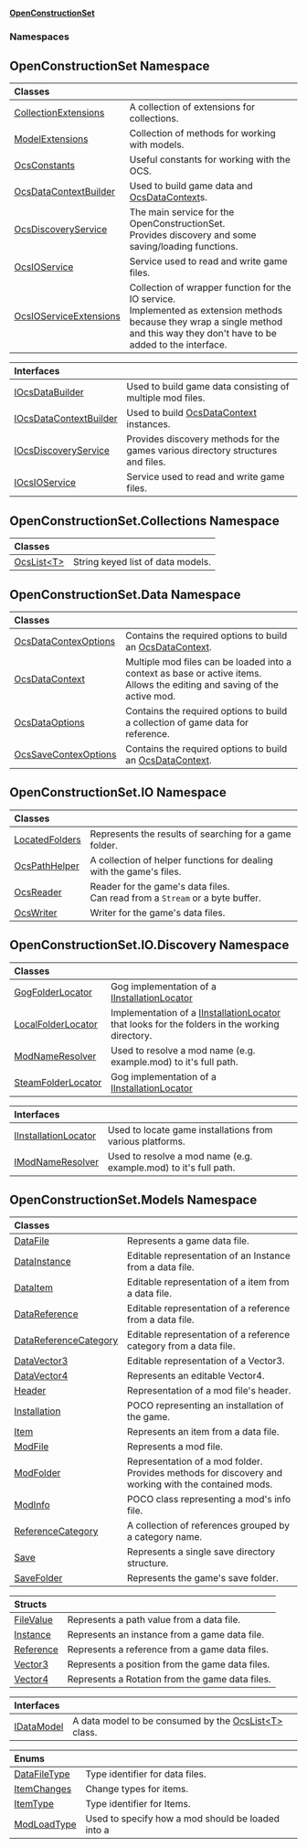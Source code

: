 #### [OpenConstructionSet](index.md 'index')
### Namespaces
<a name='OpenConstructionSet'></a>
## OpenConstructionSet Namespace

| Classes | |
| :--- | :--- |
| [CollectionExtensions](FWc82w3EK+Efojdw03oX_w.md 'OpenConstructionSet.CollectionExtensions') | A collection of extensions for collections.<br/> |
| [ModelExtensions](d4l5JwZnO8DdkML7qnh_1g.md 'OpenConstructionSet.ModelExtensions') | Collection of methods for working with models.<br/> |
| [OcsConstants](O2L+5TDEXLJlnEZi6p3X+A.md 'OpenConstructionSet.OcsConstants') | Useful constants for working with the OCS.<br/> |
| [OcsDataContextBuilder](U44ADOjq83qr6ihsRA01VQ.md 'OpenConstructionSet.OcsDataContextBuilder') | Used to build game data and [OcsDataContext](3CnFB+gVLALvXc7mqWGM8Q.md 'OpenConstructionSet.Data.OcsDataContext')s.<br/> |
| [OcsDiscoveryService](xLh4AKenI1O4SsbfQkmoNQ.md 'OpenConstructionSet.OcsDiscoveryService') | The main service for the OpenConstructionSet.<br/>Provides discovery and some saving/loading functions.<br/> |
| [OcsIOService](UgUMQOJatpjEs0nJNw+3_w.md 'OpenConstructionSet.OcsIOService') | Service used to read and write game files.<br/> |
| [OcsIOServiceExtensions](FY7778xXgzBiQPFsfpgjQA.md 'OpenConstructionSet.OcsIOServiceExtensions') | Collection of wrapper function for the IO service.<br/>Implemented as extension methods because they wrap a single method and this way they don't have to be added to the interface.<br/> |

| Interfaces | |
| :--- | :--- |
| [IOcsDataBuilder](9ZN26e3kraTy7mxkYWEwlw.md 'OpenConstructionSet.IOcsDataBuilder') | Used to build game data consisting of multiple mod files.<br/> |
| [IOcsDataContextBuilder](r4RI8NnQPrFwlGRexUtVqQ.md 'OpenConstructionSet.IOcsDataContextBuilder') | Used to build [OcsDataContext](3CnFB+gVLALvXc7mqWGM8Q.md 'OpenConstructionSet.Data.OcsDataContext') instances.<br/> |
| [IOcsDiscoveryService](hskRmqlOmrzLMdtKHQBPTA.md 'OpenConstructionSet.IOcsDiscoveryService') | Provides discovery methods for the games various directory structures and files.<br/> |
| [IOcsIOService](No0G5igUcUOm46RZK2qdqg.md 'OpenConstructionSet.IOcsIOService') | Service used to read and write game files.<br/> |
  
<a name='OpenConstructionSet_Collections'></a>
## OpenConstructionSet.Collections Namespace

| Classes | |
| :--- | :--- |
| [OcsList&lt;T&gt;](77BqslMvsRSH2CwSkDQQpg.md 'OpenConstructionSet.Collections.OcsList&lt;T&gt;') | String keyed list of data models.<br/> |
  
<a name='OpenConstructionSet_Data'></a>
## OpenConstructionSet.Data Namespace

| Classes | |
| :--- | :--- |
| [OcsDataContexOptions](olGSI6EYCJs8+kFR8qw+hw.md 'OpenConstructionSet.Data.OcsDataContexOptions') | Contains the required options to build an [OcsDataContext](3CnFB+gVLALvXc7mqWGM8Q.md 'OpenConstructionSet.Data.OcsDataContext').<br/> |
| [OcsDataContext](3CnFB+gVLALvXc7mqWGM8Q.md 'OpenConstructionSet.Data.OcsDataContext') | Multiple mod files can be loaded into a context as base or active items.<br/>Allows the editing and saving of the active mod.<br/> |
| [OcsDataOptions](dKJjgqs+isNwkwRmFoRW1A.md 'OpenConstructionSet.Data.OcsDataOptions') | Contains the required options to build a collection of game data for reference.<br/> |
| [OcsSaveContexOptions](HPin6P0txB1XEEHR7cNrxA.md 'OpenConstructionSet.Data.OcsSaveContexOptions') | Contains the required options to build an [OcsDataContext](3CnFB+gVLALvXc7mqWGM8Q.md 'OpenConstructionSet.Data.OcsDataContext').<br/> |
  
<a name='OpenConstructionSet_IO'></a>
## OpenConstructionSet.IO Namespace

| Classes | |
| :--- | :--- |
| [LocatedFolders](jgv6_uiXfDVLa_l1InGCGA.md 'OpenConstructionSet.IO.LocatedFolders') | Represents the results of searching for a game folder.<br/> |
| [OcsPathHelper](EL7fRrYo+340ITl9XyXeOQ.md 'OpenConstructionSet.IO.OcsPathHelper') | A collection of helper functions for dealing with the game's files.<br/> |
| [OcsReader](T57tcFO5x0tbza6wZBV1Ww.md 'OpenConstructionSet.IO.OcsReader') | Reader for the game's data files.<br/>Can read from a `Stream` or a byte buffer.<br/> |
| [OcsWriter](ZpKxsyHEFPikx37jMDDXsg.md 'OpenConstructionSet.IO.OcsWriter') | Writer for the game's data files.<br/> |
  
<a name='OpenConstructionSet_IO_Discovery'></a>
## OpenConstructionSet.IO.Discovery Namespace

| Classes | |
| :--- | :--- |
| [GogFolderLocator](5SutPr2lrfLoH95lQlVPRg.md 'OpenConstructionSet.IO.Discovery.GogFolderLocator') | Gog implementation of a [IInstallationLocator](bMvjGP8yI9R4AfcWyvP7gQ.md 'OpenConstructionSet.IO.Discovery.IInstallationLocator') |
| [LocalFolderLocator](rPXbOqKGJHUGKeNPKtAAmA.md 'OpenConstructionSet.IO.Discovery.LocalFolderLocator') | Implementation of a [IInstallationLocator](bMvjGP8yI9R4AfcWyvP7gQ.md 'OpenConstructionSet.IO.Discovery.IInstallationLocator') that looks for the folders in the working directory.<br/> |
| [ModNameResolver](xvEgYqo1OTNhvugSHWg4lg.md 'OpenConstructionSet.IO.Discovery.ModNameResolver') | Used to resolve a mod name (e.g. example.mod) to it's full path.<br/> |
| [SteamFolderLocator](BDvQhQsErjN5ilWJbjNpng.md 'OpenConstructionSet.IO.Discovery.SteamFolderLocator') | Gog implementation of a [IInstallationLocator](bMvjGP8yI9R4AfcWyvP7gQ.md 'OpenConstructionSet.IO.Discovery.IInstallationLocator') |

| Interfaces | |
| :--- | :--- |
| [IInstallationLocator](bMvjGP8yI9R4AfcWyvP7gQ.md 'OpenConstructionSet.IO.Discovery.IInstallationLocator') | Used to locate game installations from various platforms.<br/> |
| [IModNameResolver](ocgulCoOZ5rxutpWQSp2oA.md 'OpenConstructionSet.IO.Discovery.IModNameResolver') | Used to resolve a mod name (e.g. example.mod) to it's full path.<br/> |
  
<a name='OpenConstructionSet_Models'></a>
## OpenConstructionSet.Models Namespace

| Classes | |
| :--- | :--- |
| [DataFile](q_8MggXJ9Yoajs1dvqB03g.md 'OpenConstructionSet.Models.DataFile') | Represents a game data file.<br/> |
| [DataInstance](Q639LdTdLKV33AGqgr4Bkw.md 'OpenConstructionSet.Models.DataInstance') | Editable representation of an Instance from a data file.<br/> |
| [DataItem](NedciBI8UIBYqbpYqrEXSw.md 'OpenConstructionSet.Models.DataItem') | Editable representation of a item from a data file.<br/> |
| [DataReference](kxxVrykzAP83GMYoWuvnQA.md 'OpenConstructionSet.Models.DataReference') | Editable representation of a reference from a data file.<br/> |
| [DataReferenceCategory](Q3bgwvSqRWv7sT4x1Fv8Zw.md 'OpenConstructionSet.Models.DataReferenceCategory') | Editable representation of a reference category from a data file.<br/> |
| [DataVector3](V6n3XG_CfF2EM8PIpjDPDA.md 'OpenConstructionSet.Models.DataVector3') | Editable representation of a Vector3.<br/> |
| [DataVector4](uE+cMOC4LnTCagV6gqV70A.md 'OpenConstructionSet.Models.DataVector4') | Represents an editable Vector4.<br/> |
| [Header](bjExWrZuBlRDCiIUljjMrA.md 'OpenConstructionSet.Models.Header') | Representation of a mod file's header.<br/> |
| [Installation](d9dvAYmZXntxn1p8iGWqPw.md 'OpenConstructionSet.Models.Installation') | POCO representing an installation of the game.<br/> |
| [Item](Z9pYmp3jhG_PhNCQ0nlOeg.md 'OpenConstructionSet.Models.Item') | Represents an item from a data file.<br/> |
| [ModFile](yIT20v2GHuAcdx4EIfntcw.md 'OpenConstructionSet.Models.ModFile') | Represents a mod file.<br/> |
| [ModFolder](0h0FW6YI9iSflrhSD7PySw.md 'OpenConstructionSet.Models.ModFolder') | Representation of a mod folder.<br/>Provides methods for discovery and working with the contained mods.<br/> |
| [ModInfo](h0vCAhsmAC6iWOaLYw25cg.md 'OpenConstructionSet.Models.ModInfo') | POCO class representing a mod's info file.<br/> |
| [ReferenceCategory](FGzdlKUriLoI15zgK9th4g.md 'OpenConstructionSet.Models.ReferenceCategory') | A collection of references grouped by a category name.<br/> |
| [Save](lSeaf7mywqVjOzlI14k6Ow.md 'OpenConstructionSet.Models.Save') | Represents a single save directory structure.<br/> |
| [SaveFolder](V_zortZPS59vW0ZEiqO+Gg.md 'OpenConstructionSet.Models.SaveFolder') | Represents the game's save folder.<br/> |

| Structs | |
| :--- | :--- |
| [FileValue](xqcMg7X3TDoX+y5NsSzu9Q.md 'OpenConstructionSet.Models.FileValue') | Represents a path value from a data file.<br/> |
| [Instance](NhOPiCtebmQnk5Ll2Sv0og.md 'OpenConstructionSet.Models.Instance') | Represents an instance from a game data file.<br/> |
| [Reference](keNdBWwXoST05c_g6wF_4w.md 'OpenConstructionSet.Models.Reference') | Represents a reference from a game data files.<br/> |
| [Vector3](KCFzybM8YwCd4Tco51d3aw.md 'OpenConstructionSet.Models.Vector3') | Represents a position from the game data files.<br/> |
| [Vector4](zA17UDSwA7W6ghyYo5XyCQ.md 'OpenConstructionSet.Models.Vector4') | Represents a Rotation from the game data files.<br/> |

| Interfaces | |
| :--- | :--- |
| [IDataModel](zkoogszxgZdDGzPBOOAcpg.md 'OpenConstructionSet.Models.IDataModel') | A data model to be consumed by the [OcsList&lt;T&gt;](77BqslMvsRSH2CwSkDQQpg.md 'OpenConstructionSet.Collections.OcsList&lt;T&gt;') class.<br/> |

| Enums | |
| :--- | :--- |
| [DataFileType](+cY_9FxBbmCwckj8l7pVog.md 'OpenConstructionSet.Models.DataFileType') | Type identifier for data files.<br/> |
| [ItemChanges](_oC5WqPLP5mn+3ivU_9TVQ.md 'OpenConstructionSet.Models.ItemChanges') | Change types for items.<br/> |
| [ItemType](QKunUA3okX9+HGcnTOur3g.md 'OpenConstructionSet.Models.ItemType') | Type identifier for Items.<br/> |
| [ModLoadType](A5j7r8wm6GxqIgX_lVyVRQ.md 'OpenConstructionSet.Models.ModLoadType') | Used to specify how a mod should be loaded into a  |
  
